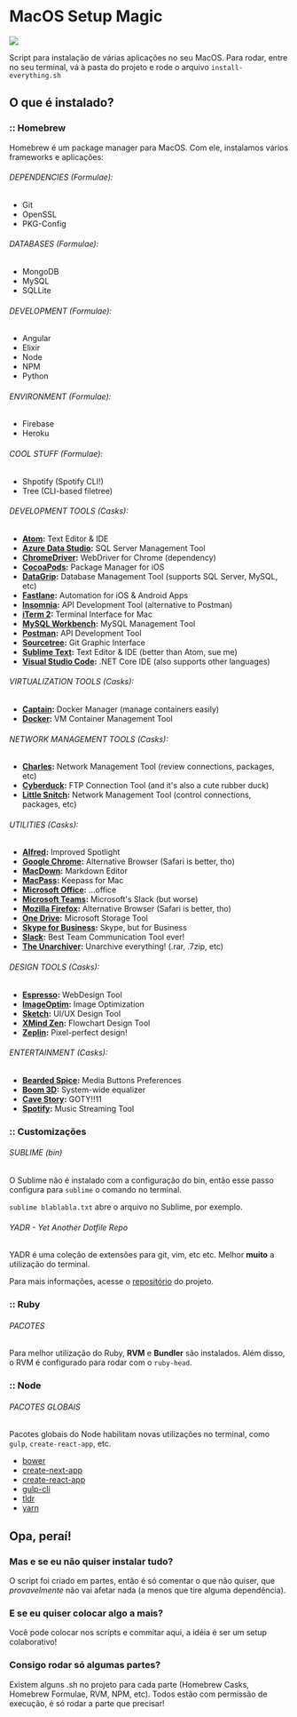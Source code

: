 # MacOS Setup Magic

![](https://66.media.tumblr.com/f90b9b50afe82b23c3185b90024958a6/tumblr_o4lyno0TPB1v8us28o1_400.gif)

Script para instalação de várias aplicações no seu MacOS. Para rodar, entre no seu terminal, vá à pasta do projeto e rode o arquivo `install-everything.sh`

## O que é instalado?

### :: Homebrew
Homebrew é um package manager para MacOS. Com ele, instalamos vários frameworks e aplicações:

###### DEPENDENCIES (Formulae):
* Git
* OpenSSL
* PKG-Config

###### DATABASES (Formulae):
* MongoDB
* MySQL
* SQLLite

###### DEVELOPMENT (Formulae):
* Angular
* Elixir
* Node
* NPM
* Python

###### ENVIRONMENT (Formulae):
* Firebase
* Heroku

###### COOL STUFF (Formulae):
* Shpotify (Spotify CLI!)
* Tree (CLI-based filetree)

###### DEVELOPMENT TOOLS (Casks):  
* **[Atom](https://atom.io/):** Text Editor & IDE  
* **[Azure Data Studio](https://docs.microsoft.com/en-us/sql/azure-data-studio/):** SQL Server Management Tool  
* **[ChromeDriver](https://sites.google.com/a/chromium.org/chromedriver/home):** WebDriver for Chrome (dependency)  
* **[CocoaPods](https://cocoapods.org/):** Package Manager for iOS  
* **[DataGrip](https://www.jetbrains.com/datagrip/):** Database Management Tool (supports SQL Server, MySQL, etc)  
* **[Fastlane](https://fastlane.tools/):** Automation for iOS & Android Apps  
* **[Insomnia](https://insomnia.rest/):** API Development Tool (alternative to Postman)  
* **[iTerm 2](https://www.iterm2.com/):** Terminal Interface for Mac  
* **[MySQL Workbench](https://www.mysql.com/products/workbench/):** MySQL Management Tool  
* **[Postman](https://www.getpostman.com/):** API Development Tool  
* **[Sourcetree](https://www.sourcetreeapp.com/):** Git Graphic Interface
* **[Sublime Text](https://www.sublimetext.com/3):** Text Editor & IDE (better than Atom, sue me)  
* **[Visual Studio Code](https://code.visualstudio.com/):** .NET Core IDE (also supports other languages)  
  
###### VIRTUALIZATION TOOLS (Casks):  
* **[Captain](https://getcaptain.co/):** Docker Manager (manage containers easily)  
* **[Docker](https://www.docker.com/community-edition):** VM Container Management Tool  
  
###### NETWORK MANAGEMENT TOOLS (Casks):  
* **[Charles](https://www.charlesproxy.com/):** Network Management Tool (review connections, packages, etc)  
* **[Cyberduck](https://cyberduck.io/):** FTP Connection Tool (and it's also a cute rubber duck)  
* **[Little Snitch](https://www.obdev.at/products/littlesnitch/index.html):** Network Management Tool (control connections, packages, etc)  
  
###### UTILITIES (Casks):  
* **[Alfred](https://www.alfredapp.com/):** Improved Spotlight  
* **[Google Chrome](https://www.google.com/chrome/):** Alternative Browser (Safari is better, tho)  
* **[MacDown](https://macdown.uranusjr.com/):** Markdown Editor  
* **[MacPass](https://macpass.github.io/):** Keepass for Mac  
* **[Microsoft Office](https://products.office.com/mac/microsoft-office-for-mac/):** ...office  
* **[Microsoft Teams](https://teams.microsoft.com/downloads):** Microsoft's Slack (but worse)  
* **[Mozilla Firefox](https://www.mozilla.org/firefox/):** Alternative Browser (Safari is better, tho)  
* **[One Drive](https://onedrive.live.com/):** Microsoft Storage Tool  
* **[Skype for Business](https://www.microsoft.com/en-us/download/details.aspx?id=54108):** Skype, but for Business  
* **[Slack](https://slack.com/):** Best Team Communication Tool ever!  
* **[The Unarchiver](https://theunarchiver.com/):** Unarchive everything! (.rar, .7zip, etc)  
  
###### DESIGN TOOLS (Casks):  
* **[Espresso](https://espressoapp.com/):** WebDesign Tool  
* **[ImageOptim](https://imageoptim.com/mac):** Image Optimization
* **[Sketch](https://www.sketchapp.com/):** UI/UX Design Tool  
* **[XMind Zen](https://www.xmind.net/zen/):** Flowchart Design Tool  
* **[Zeplin](https://zeplin.io/):** Pixel-perfect design!  
  
###### ENTERTAINMENT (Casks):  
* **[Bearded Spice](https://github.com/beardedspice/beardedspice/):** Media Buttons Preferences  
* **[Boom 3D](https://www.globaldelight.com/boom3d):** System-wide equalizer  
* **[Cave Story](https://www.cavestory.org/):** GOTY!!11  
* **[Spotify](https://www.spotify.com/):** Music Streaming Tool

### :: Customizações

###### SUBLIME (bin)
O Sublime não é instalado com a configuração do bin, então esse passo configura para `sublime` o comando no terminal.

`sublime blablabla.txt` abre o arquivo no Sublime, por exemplo.

###### YADR - Yet Another Dotfile Repo
YADR é uma coleção de extensões para git, vim, etc etc. Melhor **muito** a utilização do terminal.

Para mais informações, acesse o [repositório](https://github.com/skwp/dotfiles) do projeto.

### :: Ruby

###### PACOTES
Para melhor utilização do Ruby, **RVM** e **Bundler** são instalados. Além disso, o RVM é configurado para rodar com o `ruby-head`.

### :: Node

###### PACOTES GLOBAIS
Pacotes globais do Node habilitam novas utilizações no terminal, como `gulp`, `create-react-app`, etc.

* [bower](https://bower.io)
* [create-next-app](https://open.segment.com/create-next-app/)
* [create-react-app](https://github.com/facebook/create-react-app)
* [gulp-cli](https://gulpjs.com)
* [tldr](https://tldr.sh)
* [yarn](https://yarnpkg.com)

## Opa, peraí!

### Mas e se eu não quiser instalar tudo?
O script foi criado em partes, então é só comentar o que não quiser, que _provavelmente_ não vai afetar nada (a menos que tire alguma dependência).

### E se eu quiser colocar algo a mais?
Você pode colocar nos scripts e commitar aqui, a idéia é ser um setup colaborativo!

### Consigo rodar só algumas partes?
Existem alguns .sh no projeto para cada parte (Homebrew Casks, Homebrew Formulae, RVM, NPM, etc). Todos estão com permissão de execução, é só rodar a parte que precisar!
